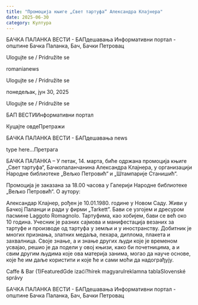 ```yaml
---
title: "Промоција књиге „Свет тартуфа“ Александра Клајнера"
date: 2025-06-30
category: Култура
---
```


БАЧКА ПАЛАНКА ВЕСТИ - БАПдешавања Информативни портал - општине Бачка Паланка, Бач, Бачки Петровац

Ulogujte se / Pridružite se

romanianews

Ulogujte se / Pridružite se

понедељак, јун 30, 2025

Ulogujte se / Pridružite se

БАП ВЕСТИИнформативни портал

Куцајте овдеПретражи

БАЧКА ПАЛАНКА ВЕСТИ - БАПдешавања news

type here...Претрага

БАЧКА ПАЛАНКА – У петак, 14. марта, биће одржана промоција књиге „Свет тартуфа“, Бачкопаланчанина Александра Клајнера, у организацији Народне библиотеке „Вељко Петровић“ и „Штампарије Станишић“.

Промоција је заказана за 18.00 часова у Галерији Народне библиотеке „Вељко Петровић“.
О аутору:


Александар Клајнер, рођен је 10.01.1980. године у Новом Саду. Живи у Бачкој Паланци и ради у фирми „Tarkett”. Бави се узгојем и дресуром пасмине Laggoto Romagnolo.
Тартуфима, као хобијем, бави се већ око 10 година. Учесник је разних сајмова и манифестација везаних за тартуфе и производе од тартуфа у земљи и у иностранству. Добитник је многих признања, златних медаља, пехара, диплома, плакета и захвалница.
Своје знање, а и знање других људи које је временом усвајао, решио је да подели у овој књизи, како би почетницима, а и свим другим људима које ова материја занима, могао да науче основе, које ће им даље користити и које ће и сами моћи да надограђују.

Caffe & Bar (1)FeaturedGde izaći?hírek magyarulreklamna tablaSlovenské správy

БАЧКА ПАЛАНКА ВЕСТИ - БАПдешавања Информативни портал - општине Бачка Паланка, Бач, Бачки Петровац
